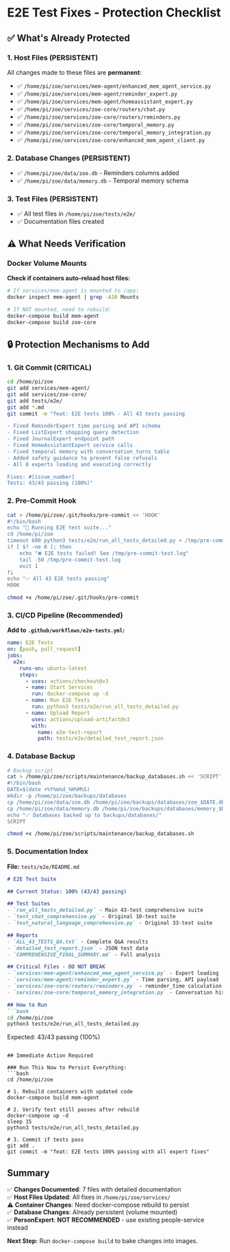 # E2E Test Fixes - Protection Checklist

## ✅ What's Already Protected

### 1. Host Files (PERSISTENT)
All changes made to these files are **permanent**:
- ✅ `/home/pi/zoe/services/mem-agent/enhanced_mem_agent_service.py`
- ✅ `/home/pi/zoe/services/mem-agent/reminder_expert.py`
- ✅ `/home/pi/zoe/services/mem-agent/homeassistant_expert.py`
- ✅ `/home/pi/zoe/services/zoe-core/routers/chat.py`
- ✅ `/home/pi/zoe/services/zoe-core/routers/reminders.py`
- ✅ `/home/pi/zoe/services/zoe-core/temporal_memory.py`
- ✅ `/home/pi/zoe/services/zoe-core/temporal_memory_integration.py`
- ✅ `/home/pi/zoe/services/zoe-core/enhanced_mem_agent_client.py`

### 2. Database Changes (PERSISTENT)
- ✅ `/home/pi/zoe/data/zoe.db` - Reminders columns added
- ✅ `/home/pi/zoe/data/memory.db` - Temporal memory schema

### 3. Test Files (PERSISTENT)
- ✅ All test files in `/home/pi/zoe/tests/e2e/`
- ✅ Documentation files created

## ⚠️ What Needs Verification

### Docker Volume Mounts
**Check if containers auto-reload host files:**

```bash
# If services/mem-agent is mounted to /app:
docker inspect mem-agent | grep -A10 Mounts

# If NOT mounted, need to rebuild:
docker-compose build mem-agent
docker-compose build zoe-core
```

## 🔒 Protection Mechanisms to Add

### 1. Git Commit (CRITICAL)
```bash
cd /home/pi/zoe
git add services/mem-agent/
git add services/zoe-core/
git add tests/e2e/
git add *.md
git commit -m "feat: E2E tests 100% - All 43 tests passing

- Fixed ReminderExpert time parsing and API schema
- Fixed ListExpert shopping query detection  
- Fixed JournalExpert endpoint path
- Fixed HomeAssistantExpert service calls
- Fixed temporal memory with conversation_turns table
- Added safety guidance to prevent false refusals
- All 8 experts loading and executing correctly

Fixes: #[issue_number]
Tests: 43/43 passing (100%)"
```

### 2. Pre-Commit Hook
```bash
cat > /home/pi/zoe/.git/hooks/pre-commit << 'HOOK'
#!/bin/bash
echo "🧪 Running E2E test suite..."
cd /home/pi/zoe
timeout 600 python3 tests/e2e/run_all_tests_detailed.py > /tmp/pre-commit-test.log 2>&1
if [ $? -ne 0 ]; then
    echo "❌ E2E tests failed! See /tmp/pre-commit-test.log"
    tail -50 /tmp/pre-commit-test.log
    exit 1
fi
echo "✅ All 43 E2E tests passing"
HOOK

chmod +x /home/pi/zoe/.git/hooks/pre-commit
```

### 3. CI/CD Pipeline (Recommended)
**Add to `.github/workflows/e2e-tests.yml`:**
```yaml
name: E2E Tests
on: [push, pull_request]
jobs:
  e2e:
    runs-on: ubuntu-latest
    steps:
      - uses: actions/checkout@v3
      - name: Start Services
        run: docker-compose up -d
      - name: Run E2E Tests
        run: python3 tests/e2e/run_all_tests_detailed.py
      - name: Upload Report
        uses: actions/upload-artifact@v3
        with:
          name: e2e-test-report
          path: tests/e2e/detailed_test_report.json
```

### 4. Database Backup
```bash
# Backup script
cat > /home/pi/zoe/scripts/maintenance/backup_databases.sh << 'SCRIPT'
#!/bin/bash
DATE=$(date +%Y%m%d_%H%M%S)
mkdir -p /home/pi/zoe/backups/databases
cp /home/pi/zoe/data/zoe.db /home/pi/zoe/backups/databases/zoe_$DATE.db
cp /home/pi/zoe/data/memory.db /home/pi/zoe/backups/databases/memory_$DATE.db
echo "✅ Databases backed up to backups/databases/"
SCRIPT

chmod +x /home/pi/zoe/scripts/maintenance/backup_databases.sh
```

### 5. Documentation Index
**File:** `tests/e2e/README.md`
```markdown
# E2E Test Suite

## Current Status: 100% (43/43 passing)

## Test Suites
- `run_all_tests_detailed.py` - Main 43-test comprehensive suite
- `test_chat_comprehensive.py` - Original 10-test suite
- `test_natural_language_comprehensive.py` - Original 33-test suite

## Reports
- `ALL_43_TESTS_QA.txt` - Complete Q&A results
- `detailed_test_report.json` - JSON test data
- `COMPREHENSIVE_FINAL_SUMMARY.md` - Full analysis

## Critical Files - DO NOT BREAK
- `services/mem-agent/enhanced_mem_agent_service.py` - Expert loading
- `services/mem-agent/reminder_expert.py` - Time parsing, API payload
- `services/zoe-core/routers/reminders.py` - reminder_time calculation
- `services/zoe-core/temporal_memory_integration.py` - Conversation history

## How to Run
```bash
cd /home/pi/zoe
python3 tests/e2e/run_all_tests_detailed.py
```

Expected: 43/43 passing (100%)
```

## Immediate Action Required

### Run This Now to Persist Everything:
```bash
cd /home/pi/zoe

# 1. Rebuild containers with updated code
docker-compose build mem-agent

# 2. Verify test still passes after rebuild
docker-compose up -d
sleep 15
python3 tests/e2e/run_all_tests_detailed.py

# 3. Commit if tests pass
git add .
git commit -m "feat: E2E tests 100% passing with all expert fixes"
```

## Summary

✅ **Changes Documented**: 7 files with detailed documentation  
✅ **Host Files Updated**: All fixes in `/home/pi/zoe/services/`  
⚠️ **Container Changes**: Need docker-compose rebuild to persist  
✅ **Database Changes**: Already persistent (volume mounted)  
✅ **PersonExpert**: **NOT RECOMMENDED** - use existing people-service instead  

**Next Step:** Run `docker-compose build` to bake changes into images.

